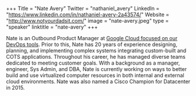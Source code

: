 +++
Title = "Nate Avery"
Twitter = "nathaniel_avery"
LinkedIn = "https://www.linkedin.com/in/nathaniel-avery-2a43574/"
Website = "http://www.notyourdadsit.com/"
image = "nate-avery.jpeg"
type = "speaker"
linktitle = "nate-avery"
+++

Nate is an Outbound Product Manager at [Google Cloud focused on our DevOps tools](https://cloud.google.com/devops). Prior to this, Nate has 20 years of experience designing, planning, and implementing complex systems integrating custom-built and COTS applications. Throughout his career, he has managed diverse teams dedicated to meeting customer goals. With a background as a manager, engineer, Sys Admin, and DBA, Nate is currently working on ways to better build and use virtualized computer resources in both internal and external cloud environments. Nate was also named a Cisco Champion for Datacenter in 2015.
